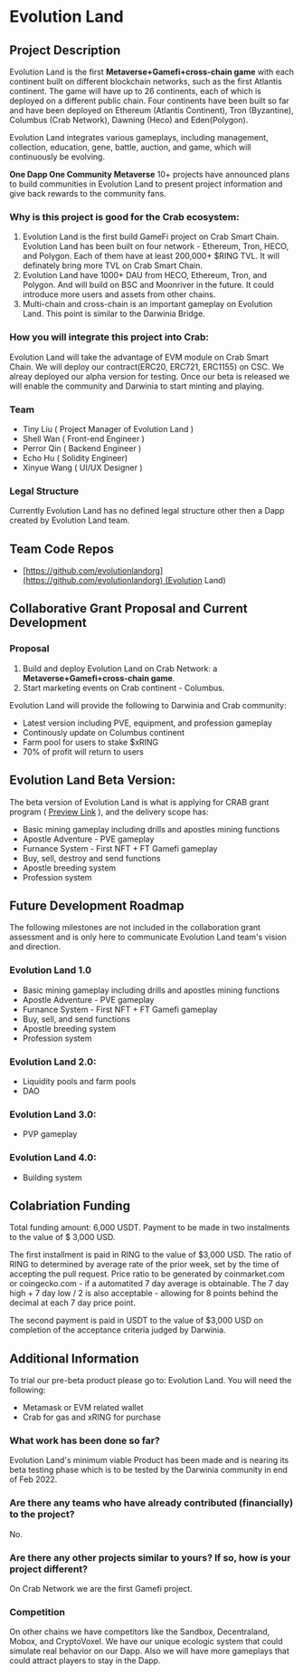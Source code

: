 # Evolution Land

## **Project Description**

Evolution Land is the first **Metaverse+Gamefi+cross-chain game** with each continent built on different blockchain networks, such as the first Atlantis continent. The game will have up to 26 continents, each of which is deployed on a different public chain. Four continents have been built so far and have been deployed on Ethereum (Atlantis Continent), Tron (Byzantine), Columbus (Crab Network), Dawning (Heco) and Eden(Polygon).

Evolution Land integrates various gameplays, including management, collection, education, gene, battle, auction, and game, which will continuously be evolving.

**One Dapp One Community Metaverse**
10+ projects have announced plans to build communities in Evolution Land to present project information and give back rewards to the community fans.

### **Why is this project is good for the Crab ecosystem:**

1. Evolution Land is the first build GameFi project on Crab Smart Chain. Evolution Land has been built on four network - Ethereum, Tron, HECO, and Polygon. Each of them have at least 200,000+ $RING TVL. It will definately bring more TVL on Crab Smart Chain.
2. Evolution Land have 1000+ DAU from HECO, Ethereum, Tron, and Polygon. And will build on BSC and Moonriver in the future. It could introduce more users and assets from other chains.
3. Multi-chain and cross-chain is an important gameplay on Evolution Land. This point is similar to the Darwinia Bridge.

### **How you will integrate this project into Crab:**

Evolution Land will take the advantage of EVM module on Crab Smart Chain. We will deploy our contract(ERC20, ERC721, ERC1155) on CSC. We alreay deployed our alpha version for testing. Once our beta is released we will enable the community and Darwinia to start minting and playing.

### **Team**

- Tiny Liu ( Project Manager of Evolution Land )
- Shell Wan ( Front-end Engineer )
- Perror Qin ( Backend Engineer )
- Echo Hu ( Solidity Engineer)
- Xinyue Wang ( UI/UX Designer )

### **Legal Structure**

Currently Evolution Land has no defined legal structure other then a Dapp created by Evolution Land team.

## **Team Code Repos**

- [https://github.com/evolutionlandorg](https://github.com/evolutionlandorg) (Evolution Land)

## **Collaborative Grant Proposal and Current Development**

### **Proposal**

1. Build and deploy Evolution Land on Crab Network: a **Metaverse+Gamefi+cross-chain game**. 
2. Start marketing events on Crab continent - Columbus.

Evolution Land will provide the following to Darwinia and Crab community:

- Latest version including PVE, equipment, and profession gameplay
- Continously update on Columbus continent
- Farm pool for users to stake $xRING
- 70% of profit will return to users

## Evolution Land **Beta Version:**

The beta version of Evolution Land is what is applying for CRAB grant program ( [Preview Link](https://www.evolution.land.l2me.com/land/3)
), and the delivery scope has:

- Basic mining gameplay including drills and apostles mining functions
- Apostle Adventure - PVE gameplay
- Furnance System - First NFT + FT Gamefi gameplay
- Buy, sell, destroy and send functions
- Apostle breeding system
- Profession system

## **Future Development Roadmap**

The following milestones are not included in the collaboration grant assessment and is only here to communicate Evolution Land team's vision and direction.

### Evolution Land **1.0**

- Basic mining gameplay including drills and apostles mining functions
- Apostle Adventure - PVE gameplay
- Furnance System - First NFT + FT Gamefi gameplay
- Buy, sell, and send functions
- Apostle breeding system
- Profession system

### Evolution Land **2.0:**

- Liquidity pools and farm pools
- DAO

### Evolution Land **3.0:**

- PVP gameplay

### Evolution Land **4.0:**

- Building system

## **Colabriation Funding**

Total funding amount: 6,000 USDT. Payment to be made in two instalments to the value of $ 3,000 USD.

The first installment is paid in RING to the value of $3,000 USD. The ratio of RING to determined by average rate of the prior week, set by the time of accepting the pull request. Price ratio to be generated by coinmarket.com or coingecko.com - if a automatited 7 day average is obtainable. The 7 day high + 7 day low / 2 is also acceptable - allowing for 8 points behind the decimal at each 7 day price point.

The second payment is paid in USDT to the value of $3,000 USD on completion of the acceptance criteria judged by Darwinia.

## **Additional Information**

To trial our pre-beta product please go to: Evolution Land. You will need the following:

- Metamask or EVM related wallet
- Crab for gas and xRING for purchase

### **What work has been done so far?**

Evolution Land's minimum viable Product has been made and is nearing its beta testing phase which is to be tested by the Darwinia community in end of Feb 2022.

### **Are there any teams who have already contributed (financially) to the project?**

No.

### **Are there any other projects similar to yours? If so, how is your project different?**

On Crab Network we are the first Gamefi project.

### **Competition**

On other chains we have competitors like the Sandbox, Decentraland, Mobox, and CryptoVoxel. We have our unique ecologic system that could simulate real behavior on our Dapp. Also we will have more gameplays that could attract players to stay in the Dapp.